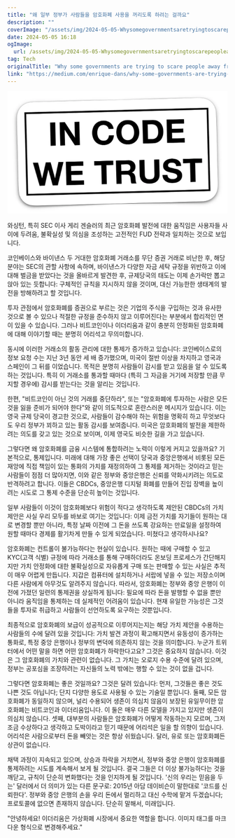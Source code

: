 ```yaml
---
title: "왜 일부 정부가 사람들을 암호화폐 사용을 꺼리도록 하려는 걸까요"
description: ""
coverImage: "/assets/img/2024-05-05-Whysomegovernmentsaretryingtoscarepeopleawayfromusingcryptocurrencies_0.png"
date: 2024-05-05 16:18
ogImage: 
  url: /assets/img/2024-05-05-Whysomegovernmentsaretryingtoscarepeopleawayfromusingcryptocurrencies_0.png
tag: Tech
originalTitle: "Why some governments are trying to scare people away from using cryptocurrencies"
link: "https://medium.com/enrique-dans/why-some-governments-are-trying-to-scare-people-away-from-using-cryptocurrencies-15fd967ace8d"
---
```



![Image](/assets/img/2024-05-05-Whysomegovernmentsaretryingtoscarepeopleawayfromusingcryptocurrencies_0.png)

와싱턴, 특히 SEC 이사 게리 겐슬러의 최근 암호화폐 발전에 대한 움직임은 사용자들 사이에 두려움, 불확실성 및 의심을 조성하는 고전적인 FUD 전략과 일치하는 것으로 보입니다.

코인베이스와 바이낸스 두 거대한 암호화폐 거래소를 무단 증권 거래로 비난한 후, 해당 분야는 SEC의 관할 사항에 속하며, 바이낸스가 다양한 자금 세탁 규정을 위반하고 이에 대해 벌금을 받았다는 것을 올바르게 발견한 후, 규제당국의 태도는 이제 손가락만 뽑고 앉아 있는 듯합니다: 구체적인 규칙을 지시하지 않을 것이며, 대신 가능한한 생태계의 발전을 방해하려고 할 것입니다.

투자 관점에서 암호화폐를 증권으로 부르는 것은 기업의 주식을 구입하는 것과 유사한 것으로 볼 수 있으나 적절한 규정을 준수하지 않고 이루어진다는 부분에서 합리적인 면이 있을 수 있습니다. 그러나 비트코인이나 이더리움과 같이 충분히 안정화된 암호화폐에 대해 이야기할 때는 분명히 어리석고 무의미합니다.



동시에 이러한 거래소의 활동 관리에 대한 통제가 증가하고 있습니다: 코인베이스로의 정보 요청 수는 지난 3년 동안 세 배 증가했으며, 미국이 절반 이상을 차지하고 영국과 스페인이 그 뒤를 이었습니다. 목적은 분명히 사람들이 감시를 받고 있음을 알 수 있도록 하는 것입니다. 특히 이 거래소를 통과할 때마다 (특히 그 자금을 거기에 저장할 만큼 무지할 경우에) 감시를 받는다는 것을 알리는 것입니다.

한편, "비트코인이 아닌 것의 거래를 중단하라", 또는 "암호화폐에 투자하는 사람은 모든 것을 잃을 준비가 되어야 한다"와 같이 의도적으로 혼란스러운 메시지가 있습니다. 이는 영국 규제 당국이 경고한 것으로, 사람들이 감수해야 하는 위험을 명확히 하고 무엇보다도 우리 정부가 꾀하고 있는 활동 감시를 보여줍니다. 미국은 암호화폐의 발전을 제한하려는 의도를 갖고 있는 것으로 보이며, 이제 영국도 비슷한 길을 가고 있습니다.

그렇다면 왜 암호화폐를 금융 시스템에 통합하려는 노력이 이렇게 커지고 있을까요? 기본적으로, 통제입니다. 미래에 대해 가장 좋은 선택이 당국과 중앙은행에서 비롯된 모든 재앙에 직접 책임이 있는 통화의 가치를 재정의하여 그 통제를 제거하는 것이라고 믿는 사람들이 점점 더 많아지면, 이와 같은 정부와 중앙은행은 신뢰를 약화시키려는 의도로 반격하려고 합니다. 이들은 CBDCs, 중앙은행 디지털 화폐를 만들어 진입 장벽을 높이려는 시도로 그 통제 수준을 단순히 높이는 것입니다.

일부 사람들이 이것이 암호화폐보다 위험이 적다고 생각하도록 제안된 CBDCs의 가치 제안은 사실 우리 모두를 바보로 여기는 것입니다: 이제 금전 가치를 자기들이 원하는 대로 변경할 뿐만 아니라, 특정 날짜 이전에 그 돈을 쓰도록 강요하는 만료일을 설정하여 원할 때마다 경제를 활기차게 만들 수 있게 되었습니다. 미쳤다고 생각하시나요?



암호화폐는 컨트롤이 불가능하다는 현실이 있습니다. 원하는 때에 구매할 수 있고 KYC(고객 식별) 규정에 따라 거래소를 통해 구매하더라도 온보딩 프로세스가 간단해지지만 가치 안정화에 대한 불확실성으로 자유롭게 구매 또는 판매할 수 있는 사실은 추적이 매우 어렵게 만듭니다. 지갑은 컴퓨터에 설치하거나 서랍에 넣을 수 있는 저장소이며 다른 사람에게 아무것도 알려주지 않습니다. 따라서, 암호화폐는 정부와 중앙 은행이 이전에 가졌던 일련의 통제권을 상실하게 됩니다: 필요에 따라 돈을 발행할 수 없을 뿐만 아니라 움직임을 통제하는 데 실제적인 어려움이 있습니다. 현재 유일한 가능성은 그것들을 투자로 취급하고 사람들이 선언하도록 요구하는 것뿐입니다.

최종적으로 암호화폐의 보급이 성공적으로 이루어지는지는 해당 가치 제안을 수용하는 사람들의 수에 달려 있을 것입니다: 가치 발견 과정이 확고해지면서 유동성이 증가하는 통화로, 특정 중앙 은행이나 정부의 변덕에 의존하지 않는 것을 의미합니다. 누군가 트위터에서 어떤 말을 하면 어떤 암호화폐가 하락한다고요? 그것은 중요하지 않습니다. 이것은 그 암호화폐의 가치와 관련이 없습니다. 그 가치는 오로지 수용 수준에 달려 있으며, 정부는 공포심을 조장하려는 자신들의 노력 밖에는 행할 수 있는 것이 없을 겁니다.

그렇다면 암호화폐는 좋은 것일까요? 그것은 달려 있습니다: 먼저, 그것들은 좋은 것도 나쁜 것도 아닙니다; 단지 다양한 용도로 사용될 수 있는 기술일 뿐입니다. 둘째, 모든 암호화폐가 동일하지 않으며, 널리 수용되어 생존이 의심치 않음이 보장된 유일무이한 암호화폐는 비트코인과 이더리움입니다. 이 둘은 매우 다른 모델을 가지고 있지만 생존이 의심치 않습니다. 셋째, 대부분의 사람들은 암호화폐가 어떻게 작동하는지 모르며, 그저 조금 수상하다고 생각하고 도박이라고 믿기 때문에 어리석은 일을 할 의향이 있습니다. 어리석은 사람으로부터 돈을 빼앗는 것은 항상 쉬웠습니다. 달러, 유로 또는 암호화폐든 상관이 없습니다.

채택 과정이 지속되고 있으며, 상승과 하락을 거치면서, 정부와 중앙 은행이 암호화폐를 통제하려는 시도를 계속해서 보게 될 것입니다. 결국 그들은 더 이상 불가능하다는 것을 깨닫고, 규칙이 단순히 변화했다는 것을 인지하게 될 것입니다. '신의 우리는 믿음을 두는' 달러에서 더 의미가 있는 다른 문구로: 2015년 아담 데이비슨이 말한대로 '코드를 신뢰한다'. 정부와 중앙 은행의 손을 우리 돈에서 멀리하고 대신 수학에 맡겨 두겠습니다; 프로토콜에 없으면 존재하지 않습니다. 단순히 말해서, 미래입니다.



"안녕하세요! 이더리움은 가상화폐 시장에서 중요한 역할을 합니다. 이미지 태그를 마크다운 형식으로 변경해주세요."